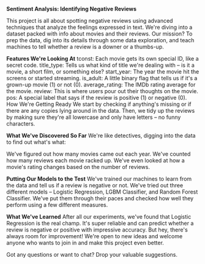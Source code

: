 **Sentiment Analysis: Identifying Negative Reviews**

This project is all about spotting negative reviews using advanced techniques that analyze the feelings expressed in text. We're diving into a dataset packed with info about movies and their reviews. Our mission? To prep the data, dig into its details through some data exploration, and teach machines to tell whether a review is a downer or a thumbs-up.

**Features We're Looking At**
tconst: Each movie gets its own special ID, like a secret code.
title_type: Tells us what kind of title we're dealing with – is it a movie, a short film, or something else?
start_year: The year the movie hit the screens or started streaming.
is_adult: A little binary flag that tells us if it's a grown-up movie (1) or not (0).
average_rating: The IMDb rating average for the movie.
review: This is where users pour out their thoughts on the movie.
pos: A special label that says if the review is positive (1) or negative (0).
How We're Getting Ready
We start by checking if anything's missing or if there are any copies lying around in the data. Then, we tidy up the reviews by making sure they're all lowercase and only have letters – no funny characters.

**What We've Discovered So Far**
We're like detectives, digging into the data to find out what's what:

We've figured out how many movies came out each year.
We've counted how many reviews each movie racked up.
We've even looked at how a movie's rating changes based on the number of reviews.

**Putting Our Models to the Test**
We've trained our machines to learn from the data and tell us if a review is negative or not. We've tried out three different models – Logistic Regression, LGBM Classifier, and Random Forest Classifier. We've put them through their paces and checked how well they perform using a few different measures.

**What We've Learned**
After all our experiments, we've found that Logistic Regression is the real champ. It's super reliable and can predict whether a review is negative or positive with impressive accuracy. But hey, there's always room for improvement! We're open to new ideas and welcome anyone who wants to join in and make this project even better.

Got any questions or want to chat? Drop your valuable suggestions. 
